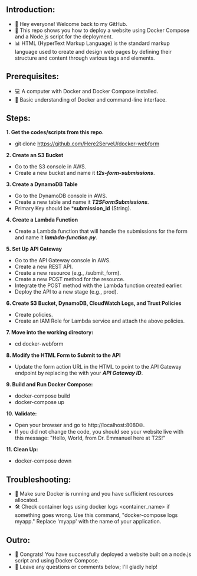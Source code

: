 ## Introduction:

* 👋 Hey everyone! Welcome back to my GitHub.
* 🎥 This repo shows you how to deploy a website using Docker Compose and a Node.js script for the deployment.
* 📊 HTML (HyperText Markup Language) is the standard markup language used to create and design web pages by defining their structure and content through various tags and elements.

## Prerequisites:
* 💻 A computer with Docker and Docker Compose installed.
* 📁 Basic understanding of Docker and command-line interface.

## Steps:
**1. Get the codes/scripts from this repo.**
* git clone https://github.com/Here2ServeU/docker-webform

**2. Create an S3 Bucket**
* Go to the S3 console in AWS.
* Create a new bucket and name it ***t2s-form-submissions***. 

**3. Create a DynamoDB Table**
* Go to the DynamoDB console in AWS.
* Create a new table and name it ***T2SFormSubmissions***.
* Primary Key should be ***submission_id** (String).

**4. Create a Lambda Function**
* Create a Lambda function that will handle the submissions for the form and name it ***lambda-function.py***.

**5. Set Up API Gateway**
* Go to the API Gateway console in AWS.
* Create a new REST API.
* Create a new resource (e.g., /submit_form).
* Create a new POST method for the resource.
* Integrate the POST method with the Lambda function created earlier.
* Deploy the API to a new stage (e.g., prod).

**6. Create S3 Bucket, DynamoDB, CloudWatch Logs, and Trust Policies**
* Create policies.
* Create an IAM Role for Lambda service and attach the above policies. 

**7. Move into the working directory:**
* cd docker-webform

**8. Modify the HTML Form to Submit to the API**
* Update the form action URL in the HTML to point to the API Gateway endpoint by replacing the ***<api-id>*** with your ***API Gateway ID***. 

**9. Build and Run Docker Compose:**
* docker-compose build
* docker-compose up

**10. Validate:**
* Open your browser and go to http://localhost:8080🌐.
* If you did not change the code, you should see your website live with this message: "Hello, World, from Dr. Emmanuel here at T2S!"

**11. Clean Up:**
* docker-compose down

## Troubleshooting:
* 🚨 Make sure Docker is running and you have sufficient resources allocated.
* 🛠️ Check container logs using docker logs <container_name> if something goes wrong. Use this command, "docker-compose logs myapp." Replace 'myapp' with the name of your application. 


## Outro:
* 🎉 Congrats! You have successfully deployed a website built on a node.js script and using Docker Compose.
* 💬 Leave any questions or comments below; I'll gladly help!
